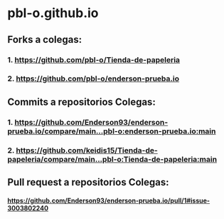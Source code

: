 # pbl-o.github.io
## Forks a colegas:
### 1. https://github.com/pbl-o/Tienda-de-papeleria
### 2. https://github.com/pbl-o/enderson-prueba.io
## Commits a repositorios Colegas:
### 1. https://github.com/Enderson93/enderson-prueba.io/compare/main...pbl-o:enderson-prueba.io:main 
### 2. https://github.com/keidis15/Tienda-de-papeleria/compare/main...pbl-o:Tienda-de-papeleria:main
## Pull request a repositorios Colegas:
#### https://github.com/Enderson93/enderson-prueba.io/pull/1#issue-3003802240
 
